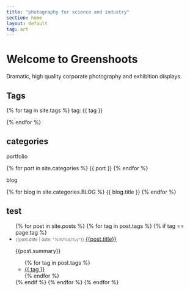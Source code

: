 ```yaml
---
title: "photography for science and industry"
section: home
layout: default
tag: art
---
```

Welcome to Greenshoots
======================
Dramatic, high quality corporate photography and exhibition displays.

Tags
----
{% for tag in site.tags %}
tag: {{ tag }} 

{% endfor %}

categories
-------------
portfolio

{% for port in site.categories %}
{{ port }}
{% endfor %}

blog


{% for blog in site.categories.BLOG %}
{{ blog.title }}
{% endfor %}

test
----
<ul>
{% for post in site.posts %}
  {% for tag in post.tags %}
  {% if tag == page.tag %}
  <li class="archive_list">
    <time style="color:#666;font-size:11px;" datetime='{{post.date | date: "%Y-%m-%d"}}'>{{post.date | date: "%m/%d/%y"}}</time> <a class="archive_list_article_link" href='{{post.url}}'>{{post.title}}</a>
    <p class="summary">{{post.summary}}</p>
    <ul class="tag_list">
      {% for tag in post.tags %}
      <li class="inline archive_list"><a class="tag_list_link" href="/tag/{{ tag }}">{{ tag }}</a></li>
      {% endfor %}
    </ul>
  </li>
  {% endif %}
  {% endfor %}
  {% endfor %}
</ul>
